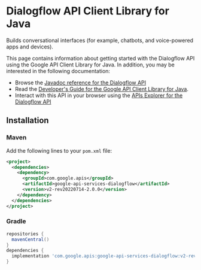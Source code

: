# Dialogflow API Client Library for Java

Builds conversational interfaces (for example, chatbots, and voice-powered apps and devices).

This page contains information about getting started with the Dialogflow API
using the Google API Client Library for Java. In addition, you may be interested
in the following documentation:

* Browse the [Javadoc reference for the Dialogflow API][javadoc]
* Read the [Developer's Guide for the Google API Client Library for Java][google-api-client].
* Interact with this API in your browser using the [APIs Explorer for the Dialogflow API][api-explorer]

## Installation

### Maven

Add the following lines to your `pom.xml` file:

```xml
<project>
  <dependencies>
    <dependency>
      <groupId>com.google.apis</groupId>
      <artifactId>google-api-services-dialogflow</artifactId>
      <version>v2-rev20220714-2.0.0</version>
    </dependency>
  </dependencies>
</project>
```

### Gradle

```gradle
repositories {
  mavenCentral()
}
dependencies {
  implementation 'com.google.apis:google-api-services-dialogflow:v2-rev20220714-2.0.0'
}
```

[javadoc]: https://googleapis.dev/java/google-api-services-dialogflow/latest/index.html
[google-api-client]: https://github.com/googleapis/google-api-java-client/
[api-explorer]: https://developers.google.com/apis-explorer/#p/dialogflow/v1/
